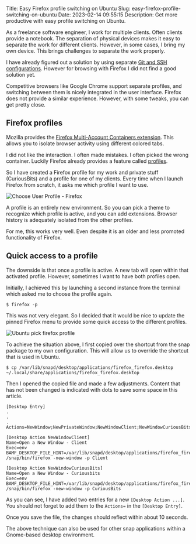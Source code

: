 Title: Easy Firefox profile switching on Ubuntu
Slug: easy-firefox-profile-switching-on-ubuntu
Date: 2023-02-14 09:55:15
Description: Get more productive with easy profile switching on Ubuntu.

As a freelance software engineer, I work for multiple clients.
Often clients provide a notebook. The separation of physical devices makes it easy to separate the work for different clients.
However, in some cases, I bring my own device. This brings challenges to separate the work properly.

I have already figured out a solution by using separate [Git and SSH configurations](/different-git-configuration-per-directory.html#different-git-configuration-per-directory).
However for browsing with Firefox I did not find a good solution yet.

Competitive browsers like Google Chrome support separate profiles, and switching between them is nicely integrated in the user interface.
Firefox does not provide a similar experience. However, with some tweaks, you can get pretty close.

## Firefox profiles

Mozilla provides the [Firefox Multi-Account Containers extension](https://addons.mozilla.org/en-US/firefox/addon/multi-account-containers/).
This allows you to isolate browser activity using different colored tabs.

I did not like the interaction. I often made mistakes. I often picked the wrong container.
Luckily Firefox already provides a feature called [profiles](https://support.mozilla.org/en-US/kb/profile-manager-create-remove-switch-firefox-profiles).

So I have created a Firefox profile for my work and private stuff (CuriousBits) and a profile for one of my clients.
Every time when I launch Firefox from scratch, it asks me which profile I want to use.

![Choose User Profile - Firefox](/images/firefox-profile-choose.png)

A profile is an entirely new environment. So you can pick a theme to recognize which profile is active, and you can add extensions.
Browser history is adequately isolated from the other profiles.

For me, this works very well. Even despite it is an older and less promoted functionality of Firefox.


## Quick access to a profile

The downside is that once a profile is active. A new tab will open within that activated profile.
However, sometimes I want to have both profiles open.

Initially, I achieved this by launching a second instance from the terminal which asked me to choose the profile again.

```shell
$ firefox -p
```

This was not very elegant. So I decided that it would be nice to update the pinned Firefox menu to provide some quick access to the different profiles.

![Ubuntu pick firefox profile](/images/ubuntu-pick-firefox-profile.png)

To achieve the situation above, I first copied over the shortcut from the snap package to my own configuration.
This will allow us to override the shortcut that is used in Ubuntu.


``` shell
$ cp /var/lib/snapd/desktop/applications/firefox_firefox.desktop ~/.local/share/applications/firefox_firefox.desktop
```

Then I opened the copied file and made a few adjustments.
Content that has not been changed is indicated with dots to save some space in this article.

```
[Desktop Entry]
.
.
.
Actions=NewWindow;NewPrivateWindow;NewWindowClient;NewWindowCuriousBits;

[Desktop Action NewWindowClient]
Name=Open a New Window - Client
Exec=env BAMF_DESKTOP_FILE_HINT=/var/lib/snapd/desktop/applications/firefox_firefox.desktop /snap/bin/firefox -new-window -p Client

[Desktop Action NewWindowCuriousBits]
Name=Open a New Window - Curiousbits
Exec=env BAMF_DESKTOP_FILE_HINT=/var/lib/snapd/desktop/applications/firefox_firefox.desktop /snap/bin/firefox -new-window -p CuriousBits
```

As you can see, I have added two entries for a new `[Desktop Action ...]`.
You should not forget to add them to the `Actions=` in the `[Desktop Entry]`.

Once you save the file, the changes should reflect within about 10 seconds.

The above technique can also be used for other snap applications within a Gnome-based desktop environment.
